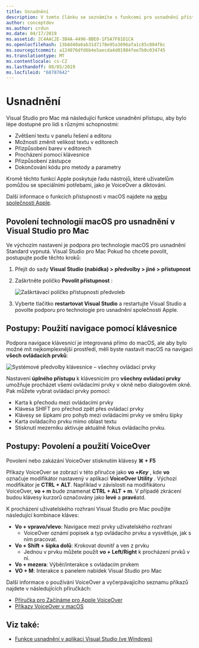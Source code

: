 ```yaml
---
title: Usnadnění
description: V tomto článku se seznámíte s funkcemi pro usnadnění přístupu v Visual Studio pro Mac a o tom, jak je možné je povolit.
author: conceptdev
ms.author: crdun
ms.date: 04/17/2019
ms.assetid: 2C4AAC2E-3B4A-4496-8BE0-1F5A7F81D1CA
ms.openlocfilehash: 13b8d40a6ab31d7178e95a3896afa1c85c804f6c
ms.sourcegitcommit: a124076dfd6b4e5aecda4d01984fee7b0c034745
ms.translationtype: MT
ms.contentlocale: cs-CZ
ms.lasthandoff: 08/05/2019
ms.locfileid: "68787642"
---
```

# <a name="accessibility"></a>Usnadnění

Visual Studio pro Mac má následující funkce usnadnění přístupu, aby bylo lépe dostupné pro lidi s různými schopnostmi:

- Zvětšení textu v panelu řešení a editoru
- Možnosti změnit velikost textu v editorech
- Přizpůsobení barev v editorech
- Procházení pomocí klávesnice
- Přizpůsobení zástupce
- Dokončování kódu pro metody a parametry

Kromě těchto funkcí Apple poskytuje řadu nástrojů, které uživatelům pomůžou se speciálními potřebami, jako je VoiceOver a diktování.

Další informace o funkcích přístupnosti v macOS najdete na [webu společnosti Apple](https://www.apple.com/accessibility/mac/).

## <a name="enabling-macos-assistive-technologies-in-visual-studio-for-mac"></a>Povolení technologií macOS pro usnadnění v Visual Studio pro Mac

Ve výchozím nastavení je podpora pro technologie macOS pro usnadnění Standard vypnutá. Visual Studio pro Mac Pokud ho chcete povolit, postupujte podle těchto kroků:

1. Přejít do sady **Visual Studio (nabídka) > předvolby > jiné > přístupnost**

2. Zaškrtněte políčko **Povolit přístupnost** :

   ![Zaškrtávací políčko přístupnosti předvoleb](media/accessibility-preferences.png)

3. Vyberte tlačítko **restartovat Visual Studio** a restartujte Visual Studio a povolte podporu pro technologie pro usnadnění společnosti Apple.

## <a name="how-to-use-keyboard-navigation"></a>Postupy: Použití navigace pomocí klávesnice

Podpora navigace klávesnicí je integrovaná přímo do macOS, ale aby bylo možné mít nejkomplexnější prostředí, měli byste nastavit macOS na navigaci **všech ovládacích prvků**:

![Systémové předvolby klávesnice – všechny ovládací prvky](media/accessibility-preferences-keyboard.png)

Nastavení **úplného přístupu** k klávesnicím pro **všechny ovládací prvky** umožňuje procházet všemi ovládacími prvky v okně nebo dialogovém okně. Pak můžete vybrat ovládací prvky pomocí:

- Karta k přechodu mezi ovládacími prvky
- Klávesa SHIFT pro přechod zpět přes ovládací prvky
- Klávesy se šipkami pro pohyb mezi ovládacími prvky ve směru šipky
- Karta ovládacího prvku mimo oblast textu
- Stisknutí mezerníku aktivuje aktuálně fokus ovládacího prvku.

## <a name="how-to-enable-and-use-voiceover"></a>Postupy: Povolení a použití VoiceOver

Povolení nebo zakázání VoiceOver stisknutím klávesy  **&#8984; + F5**

Příkazy VoiceOver se zobrazí v této příručce jako **vo +_Key_**  , kde **vo** označuje modifikátor nastavený v aplikaci **VoiceOver Utility** . Výchozí modifikátor je **CTRL + ALT**. Například v závislosti na modifikátoru VoiceOver, **vo + m** bude znamenat **CTRL + ALT + m**. V případě zkrácení budou klávesy kurzorů označovány jako **levé** a **pravé**atd.

K procházení uživatelského rozhraní Visual Studio pro Mac použijte následující kombinace kláves:

- **Vo + vpravo/vlevo**: Navigace mezi prvky uživatelského rozhraní
  - VoiceOver oznámí popisek a typ ovládacího prvku a vysvětluje, jak s ním pracovat.
- **Vo + Shift + šipka dolů**: Krokovat dovnitř a ven z prvku
  - Jednou v prvku můžete použít **vo + Left/Right** k procházení prvků v ní.
- **Vo + mezera**: Výběr/interakce s ovládacím prvkem
- **VO + M**: Interakce s panelem nabídek Visual Studio pro Mac

Další informace o používání VoiceOver a vyčerpávajícího seznamu příkazů najdete v následujících příručkách:

- [Příručka pro Začínáme pro Apple VoiceOver](https://support.apple.com/en-us/guide/voiceover-guide/welcome/web)
- [Příkazy VoiceOver v macOS](http://lab.dotjay.com/notes/voiceover-commands/)

## <a name="see-also"></a>Viz také:

- [Funkce usnadnění v aplikaci Visual Studio (ve Windows)](/visualstudio/ide/reference/accessibility-features-of-visual-studio)
